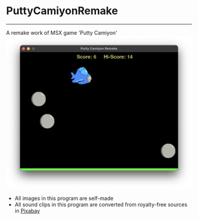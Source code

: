 # PuttyCamiyonRemake
---
A remake work of MSX game 'Putty Camiyon'
![Screenshot](./screenshot2.png)

* All images in this program are self-made
* All sound clips in this program are converted from royalty-free sources in [Pixabay](https://pixabay.com/)
  
